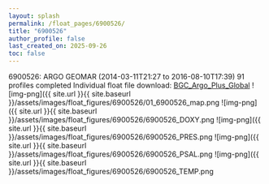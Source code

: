```yaml
---
layout: splash
permalink: /float_pages/6900526/
title: "6900526"
author_profile: false
last_created_on: 2025-09-26
toc: false
---
```

 
6900526: ARGO GEOMAR (2014-03-11T21:27 to 2016-08-10T17:39)
91 profiles completed
Individual float file download: [BGC_Argo_Plus_Global](https://ftp.soest.hawaii.edu/bgc_argo_plus/Individual_Floats/outliers_removed/6900526_Sprof_processed.nc)
![img-png]({{ site.url }}{{ site.baseurl }}/assets/images/float_figures/6900526/01_6900526_map.png
![img-png]({{ site.url }}{{ site.baseurl }}/assets/images/float_figures/6900526/6900526_DOXY.png
![img-png]({{ site.url }}{{ site.baseurl }}/assets/images/float_figures/6900526/6900526_PRES.png
![img-png]({{ site.url }}{{ site.baseurl }}/assets/images/float_figures/6900526/6900526_PSAL.png
![img-png]({{ site.url }}{{ site.baseurl }}/assets/images/float_figures/6900526/6900526_TEMP.png
